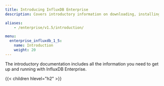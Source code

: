 ```yaml
---
title: Introducing InfluxDB Enterprise
description: Covers introductory information on downloading, installing, and getting started with InfluxDB Enterprise.

aliases:
    - /enterprise/v1.5/introduction/

menu:
  enterprise_influxdb_1_5:
    name: Introduction
    weight: 20
---
```


The introductory documentation includes all the information you need to get up
and running with InfluxDB Enterprise.

{{< children hlevel="h2" >}}
